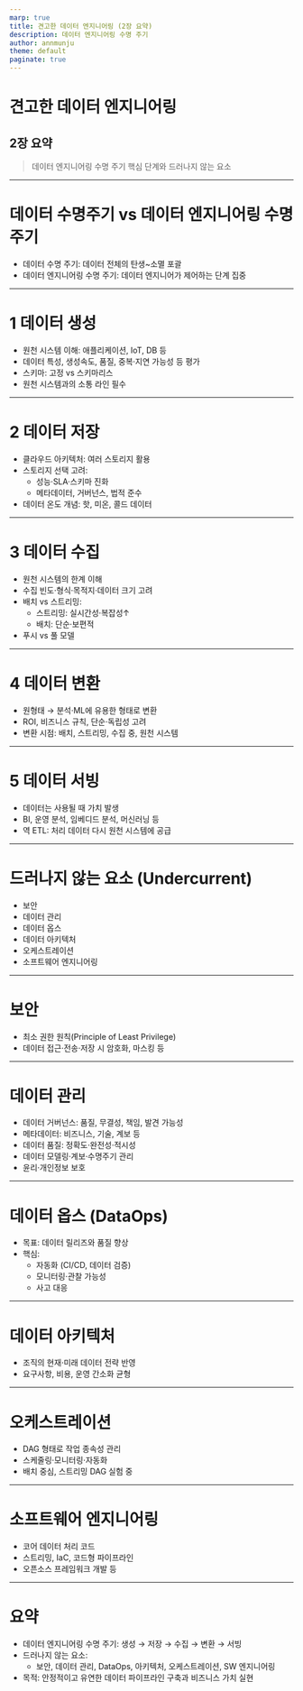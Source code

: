 ```yaml
---
marp: true
title: 견고한 데이터 엔지니어링 (2장 요약)
description: 데이터 엔지니어링 수명 주기
author: annmunju
theme: default
paginate: true
---
```


# 견고한 데이터 엔지니어링  
## 2장 요약

> 데이터 엔지니어링 수명 주기
> 핵심 단계와 드러나지 않는 요소

---

# 데이터 수명주기 vs 데이터 엔지니어링 수명 주기

- 데이터 수명 주기: 데이터 전체의 탄생~소멸 포괄
- 데이터 엔지니어링 수명 주기: 데이터 엔지니어가 제어하는 단계 집중

---

# 1 데이터 생성

- 원천 시스템 이해: 애플리케이션, IoT, DB 등
- 데이터 특성, 생성속도, 품질, 중복·지연 가능성 등 평가
- 스키마: 고정 vs 스키마리스
- 원천 시스템과의 소통 라인 필수

---

# 2 데이터 저장

- 클라우드 아키텍처: 여러 스토리지 활용
- 스토리지 선택 고려:
  - 성능·SLA·스키마 진화
  - 메타데이터, 거버넌스, 법적 준수
- 데이터 온도 개념: 핫, 미온, 콜드 데이터

---

# 3 데이터 수집

- 원천 시스템의 한계 이해
- 수집 빈도·형식·목적지·데이터 크기 고려
- 배치 vs 스트리밍:
  - 스트리밍: 실시간성·복잡성↑
  - 배치: 단순·보편적
- 푸시 vs 풀 모델

---

# 4 데이터 변환

- 원형태 → 분석·ML에 유용한 형태로 변환
- ROI, 비즈니스 규칙, 단순·독립성 고려
- 변환 시점: 배치, 스트리밍, 수집 중, 원천 시스템

---

# 5 데이터 서빙

- 데이터는 사용될 때 가치 발생
- BI, 운영 분석, 임베디드 분석, 머신러닝 등
- 역 ETL: 처리 데이터 다시 원천 시스템에 공급

---

# 드러나지 않는 요소 (Undercurrent)

- 보안
- 데이터 관리
- 데이터 옵스
- 데이터 아키텍처
- 오케스트레이션
- 소프트웨어 엔지니어링

---

# 보안

- 최소 권한 원칙(Principle of Least Privilege)
- 데이터 접근·전송·저장 시 암호화, 마스킹 등

---

# 데이터 관리

- 데이터 거버넌스: 품질, 무결성, 책임, 발견 가능성
- 메타데이터: 비즈니스, 기술, 계보 등
- 데이터 품질: 정확도·완전성·적시성
- 데이터 모델링·계보·수명주기 관리
- 윤리·개인정보 보호

---

# 데이터 옵스 (DataOps)

- 목표: 데이터 릴리즈와 품질 향상
- 핵심:
  - 자동화 (CI/CD, 데이터 검증)
  - 모니터링·관찰 가능성
  - 사고 대응

---

# 데이터 아키텍처

- 조직의 현재·미래 데이터 전략 반영
- 요구사항, 비용, 운영 간소화 균형

---

# 오케스트레이션

- DAG 형태로 작업 종속성 관리
- 스케줄링·모니터링·자동화
- 배치 중심, 스트리밍 DAG 실험 중

---

# 소프트웨어 엔지니어링

- 코어 데이터 처리 코드
- 스트리밍, IaC, 코드형 파이프라인
- 오픈소스 프레임워크 개발 등

---

# 요약

- 데이터 엔지니어링 수명 주기: 생성 → 저장 → 수집 → 변환 → 서빙
- 드러나지 않는 요소:
  - 보안, 데이터 관리, DataOps, 아키텍처, 오케스트레이션, SW 엔지니어링
- 목적: 안정적이고 유연한 데이터 파이프라인 구축과 비즈니스 가치 실현
